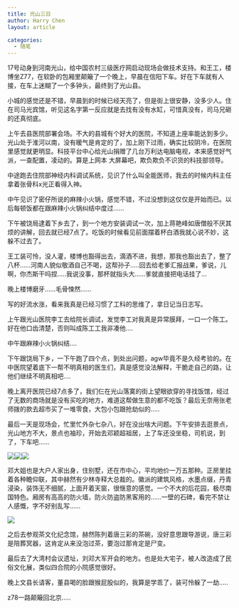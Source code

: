```yaml
---
title: 光山三日
author: Harry Chen
layout: article

categories:
  - 随笔
---
```


  17号动身到河南光山，给中国农村三级医疗网启动现场会做技术支持。和王工，楼博坐Z77，在软卧的包厢里颠簸了一个晚上，早晨在信阳下车。好在下车就有人接，在车上迷糊了一个多钟头，最终到了光山县。

  小城的感觉还是不错，早晨到的时候已经天亮了，但是街上很安静，没多少人。住在司马光宾馆，听见这名字第一反应就是去找有没有水缸，可惜真没有，司马兄砸的还真彻底。

  上午去县医院部署会场。不大的县城有个好大的医院，不知道上座率能达到多少。光山处于淮河以南，没有暖气是肯定的了，加上刚下过雨，确实比较阴冷，在医院里感觉就更明显。科技平台中心给光山捐赠了几台万利达电脑电视，本来感觉好气派，一查配置，凌动的。算是上网本 大屏幕吧，欺负欺负不识货的科技部领导。

  中途跑去住院部神经内科调试系统，见识了什么叫全能医师，我去的时候内科主任拿着张骨科x光正看得入神。

  中午见识了密仔所说的麻辣小火锅，感觉不错，不过没想到这仅仅是开始而已。以后每顿饭都在跟麻辣小火锅纠结中度过……

  下午被饶局逮着下乡去了，到一个地方安装调试一次，加上蒋艳峰如唐僧般不厌其烦的讲解，回去就已经7点了。吃饭的时候看见前面摆着杯白酒我就心说不妙，这躲不过去了。

  王工装可怜，没人灌，楼博也豁得出去，滴酒不进，我想，那我也豁出去了，整了八杯……河南人貌似敬酒自己不喝，这帮孙子…..回去给老爹汇报战果，爹说，儿啊，你杰斯干吗捏…..我说没事，那杯就指头大……爹就直接把电话挂了…

  晚上楼博磨牙……毛骨悚然……

  写的好流水涨，看来我真是已经习惯了工科的思维了，拿日记当日志写。

  上午跟光山医院李工去给院长调试，发觉李工对我真是异常膜拜，一口一个陈工。好在他口齿清楚，否则叫成陈工工我非凑他….

  中午跟麻辣小火锅纠结….

  下午跟饶局下乡，一下午跑了四个点，到处出问题，agw毕竟不是久经考验的。在中医院望着底下一帮不明真相的医生们，真是感觉没法解释，干脆走自己的路，让他们继续不明真相吧….

  晚上离开医院已经7点多了，我们仨在光山落寞的街上望眼欲穿的寻找饭馆，经过了无数的商场就是没有买吃的地方，难道这帮做生意的都不吃饭？最后无奈用张老师拨的款去超市买了一堆零食，大包小包跟抢劫似的…..

  最后一天是现场会，忙里忙外杂七杂八，好在没出啥大问题。下午安排去逛景点，光山地方不大，景点也袖珍，开始去邓颖超祖居，上了车还没坐稳，司机说，到了，下车吧……

![][1]![][2]![][3]

  邓大姐也是大户人家出身，住别墅，还在市中心，平均地价一万五那种。正房里挂着各种瞻仰联，其中赫然有少林寺释大总裁的。徽派的建筑风格，水墨点缀，丹青浸染，装饰无不细腻，上面开着天窗，很惬意的感觉。一个不大的后花园，极尽南国特色。厢房有高高的防火墙，防火防盗防黑客用的……一壁的石碑，看完不禁让人感慨，字不好别乱写……

![][4]

  之后去参观茶文化纪念馆，赫然陈列着唐三彩的茶碗，没好意思跟导游说，唐三彩是陪葬冥器，这肯定从来没泡过茶，要泡过那肯定是尸变。

  最后去了大湾村会议遗址，刘邓大军开会的地方。也是处大宅子，被人改造成了民俗文化展，类似四合院的小院感觉很好。

  晚上文县长请客，董县喝的脸跟猴屁股似的，我算是学乖了，装可怜躲了一劫…..

  z78一路颠簸回北京…..

   [1]: http://1843.img.pp.sohu.com.cn/images/blog/2009/12/18/13/1/12650522757g214.jpg
   [2]: http://1853.img.pp.sohu.com.cn/images/blog/2009/12/18/13/1/12650525902g215.jpg
   [3]: http://1853.img.pp.sohu.com.cn/images/blog/2009/12/18/13/1/1265052907dg213.jpg
   [4]: http://1873.img.pp.sohu.com.cn/images/blog/2009/12/18/13/2/12650535ab7g214.jpg
